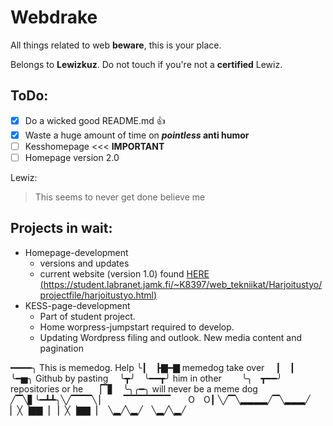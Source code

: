# Webdrake
All things related to web **beware**, this is your place.

Belongs to **Lewizkuz**. Do not touch if you're not a **certified** Lewiz.
## ToDo:
- [x] Do a wicked good README.md :+1:
- [x] Waste a huge amount of time on **_pointless_ anti humor**
- [ ] Kesshomepage <<< **IMPORTANT**
- [ ] Homepage version 2.0
 
 Lewiz:
 
> This seems to never get done believe me


## Projects in wait:
* Homepage-development
  * versions and updates
  * current website (version 1.0) found [HERE (https://student.labranet.jamk.fi/~K8397/web_tekniikat/Harjoitustyo/projectfile/harjoitustyo.html)](https://student.labranet.jamk.fi/~K8397/web_tekniikat/Harjoitustyo/projectfile/harjoitustyo.html)
* KESS-page-development
  * Part of student project.
  * Home worpress-jumpstart required to develop.
  * Updating Wordpress filing and outlook. New media content and pagination
 
 ━━━━╮ This is memedog. Help
╰┃ ┣▇━▇ memedog take over
 ┃ ┃  ╰━▅╮ Github by pasting
 ╰┳╯ ╰━━┳╯ him in other
  ╰╮ ┳━━╯ repositories or he
 ▕▔▋ ╰╮╭━╮ will never be a meme dog
╱▔╲▋╰━┻┻╮╲╱▔▔▔╲
▏  ▔▔▔▔▔▔▔  O O┃
╲╱▔╲▂▂▂▂╱▔╲▂▂▂╱
 ▏╳▕▇▇▕ ▏╳▕▇▇▕
 ╲▂╱╲▂╱ ╲▂╱╲▂╱
